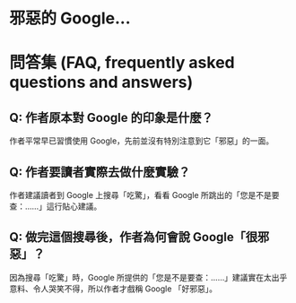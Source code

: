 # 邪惡的 Google...

# 問答集 (FAQ, frequently asked questions and answers)

## Q: 作者原本對 Google 的印象是什麼？  
作者平常早已習慣使用 Google，先前並沒有特別注意到它「邪惡」的一面。

## Q: 作者要讀者實際去做什麼實驗？  
作者建議讀者到 Google 上搜尋「吃驚」，看看 Google 所跳出的「您是不是要查：……」這行貼心建議。

## Q: 做完這個搜尋後，作者為何會說 Google「很邪惡」？  
因為搜尋「吃驚」時，Google 所提供的「您是不是要查：……」建議實在太出乎意料、令人哭笑不得，所以作者才戲稱 Google 「好邪惡」。